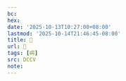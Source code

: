 ```yaml
---
bc:
hex:
date: '2025-10-13T10:27:00+08:00'
lastmod: '2025-10-14T21:46:45-08:00'
title: 􃬚
url: 􃬚
tags: [崿]
src: DCCV
note:
---
```

